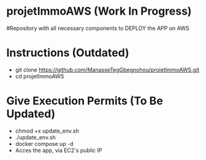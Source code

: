 # projetImmoAWS (Work In Progress)
#Repository with all necessary components to DEPLOY the APP on AWS

# Instructions (Outdated)
- git clone https://github.com/ManasseTegGbegnohou/projetImmoAWS.git
- cd projetImmoAWS

# Give Execution Permits (To Be Updated)
- chmod +x update_env.sh
- ./update_env.sh
- docker compose up -d
- Acces the app, via EC2's public IP
